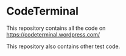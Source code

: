 CodeTerminal
============
This repository contains all the code on https://codeterminal.wordpress.com/

This repository also contains other test code.
